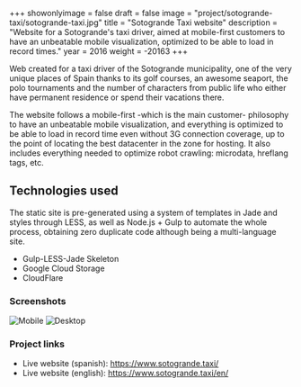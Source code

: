 +++
showonlyimage = false
draft = false
image = "project/sotogrande-taxi/sotogrande-taxi.jpg"
title = "Sotogrande Taxi website"
description = "Website for a Sotogrande's taxi driver, aimed at mobile-first customers to have an unbeatable mobile visualization, optimized to be able to load in record times."
year = 2016
weight = -20163
+++

Web created for a taxi driver of the Sotogrande municipality, one of the very unique places of Spain thanks to its golf courses, an awesome seaport, the polo tournaments and the number of characters from public life who either have permanent residence or spend their vacations there.

The website follows a mobile-first -which is the main customer- philosophy to have an unbeatable mobile visualization, and everything is optimized to be able to load in record time even without 3G connection coverage, up to the point of locating the best datacenter in the zone for hosting. It also includes everything needed to optimize robot crawling: microdata, hreflang tags, etc.

## Technologies used

The static site is pre-generated using a system of templates in Jade and styles through LESS, as well as Node.js + Gulp to automate the whole process, obtaining zero duplicate code although being a multi-language site.

* Gulp-LESS-Jade Skeleton
* Google Cloud Storage
* CloudFlare

### Screenshots

![Mobile](/project/sotogrande-taxi/mobile.jpg)
![Desktop](/project/sotogrande-taxi/desktop.jpg)

### Project links

* Live website (spanish): https://www.sotogrande.taxi/
* Live website (english): https://www.sotogrande.taxi/en/
